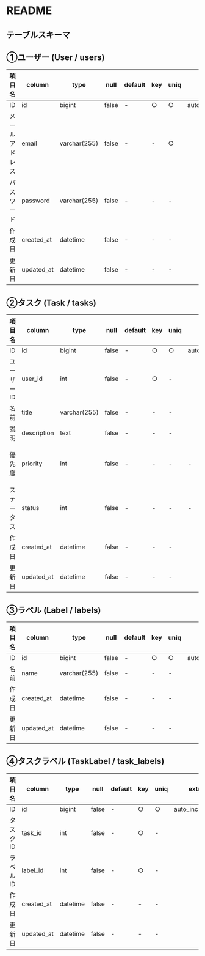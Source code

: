 # README

## テーブルスキーマ

①ユーザー (User / users)
--------
項目名 | column  | type  | null | default | key |  uniq | extra | describe
--- | --- | --- | --- | ---  | ---  | ---  | --- | --- 
ID | id | bigint | false | - | ○ | ○ | auto_increment |
メールアドレス | email | varchar(255) | false | - | - | ○ | 
パスワード | password | varchar(255) | false | - | - | - | 
作成日 | created_at | datetime | false | - | - | - | 
更新日 | updated_at | datetime | false | - | - | - | 

②タスク (Task / tasks)
--------
項目名 | column  | type  | null | default | key | uniq | extra | describe
--- | --- | --- | --- | ---  | ---  | ---  | --- | --- 
ID | id | bigint | false | - | ○ | ○ | auto_increment |
ユーザーID | user_id | int | false | - | ○ | - |
名前 | title | varchar(255) | false | - | - | - | 
説明 | description | text | false | - | - | - | 
優先度 | priority | int | false | - | - | - | - |※ enum <br> 1: 'low' <br> 2: 'medium' <br> 3: 'high' <br> 4: 'cretical' 
ステータス | status | int | false | - | - | - | - |※ enum <br> 1: 'waiting' <br> 2: 'work_in_progress' <br> 3: 'completed'
作成日 | created_at | datetime | false | - | - | - | 
更新日 | updated_at | datetime | false | - | - | - | 

③ラベル (Label / labels)
--------
項目名 | column  | type  | null | default | key |  uniq | extra | describe
--- | --- | --- | --- | ---  | ---  | ---  | --- | --- 
ID | id | bigint | false | - | ○ | ○ | auto_increment |
名前 | name | varchar(255) | false | - | - | - | 
作成日 | created_at | datetime | false | - | - | - | 
更新日 | updated_at | datetime | false | - | - | - | 

④タスクラベル (TaskLabel / task_labels)
--------
項目名 | column  | type  | null | default | key |  uniq | extra | describe
--- | --- | --- | --- | ---  | ---  | ---  | --- | --- 
ID | id | bigint | false | - | ○ | ○ | auto_increment |
タスクID | task_id | int | false | - | ○ | - |
ラベルID | label_id | int | false | - | ○ | - |
作成日 | created_at | datetime | false | - | - | - | 
更新日 | updated_at | datetime | false | - | - | - | 